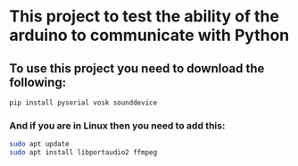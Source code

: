 # This project to test the ability of the arduino to communicate with Python

## To use this project you need to download the following:

```bash
pip install pyserial vosk sounddevice
```

### And if you are in Linux then you need to add this:
```bash
sudo apt update
sudo apt install libportaudio2 ffmpeg
```
